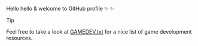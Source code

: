 Hello hello & welcome to GitHub profile ✨ ✨

> [!TIP]
> Feel free to take a look at [GAMEDEV.txt](GAMEDEV.txt) for a nice list of game development resources.


